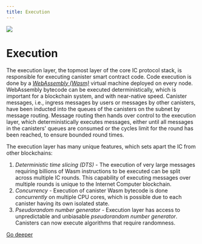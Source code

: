 ```yaml
---
title: Execution
---
```


![](/img/how-it-works/execution.webp)

# Execution

The execution layer, the topmost layer of the core IC protocol stack, is responsible for executing canister smart contract code. Code execution is done by a [*WebAssembly (Wasm)*](https://webassembly.org/) virtual machine deployed on every node. WebAssembly bytecode can be executed deterministically, which is important for a blockchain system, and with near-native speed. Canister messages, i.e., ingress messages by users or messages by other canisters, have been inducted into the queues of the canisters on the subnet by message routing. Message routing then hands over control to the execution layer, which deterministically executes messages, either until all messages in the canisters' queues are consumed or the cycles limit for the round has been reached, to ensure bounded round times.

The execution layer has many unique features, which sets apart the IC from other blockchains: 
1. *Deterministic time slicing (DTS)* - The execution of very large messages requiring billions of Wasm instructions to be executed can be split across multiple IC rounds. This capability of executing messages over multiple rounds is unique to the Internet Computer blockchain.
2. *Concurrency* - Execution of canister Wasm bytecode is done *concurrently* on multiple CPU cores, which is possible due to each canister having its own isolated state. 
3. *Pseudorandom number generator* - Execution layer has access to unpredictable and unbiasable *pseudorandom number generator*. Canisters can now execute algorithms that require randomness. 

[Go deeper](/how-it-works/execution-layer/)

